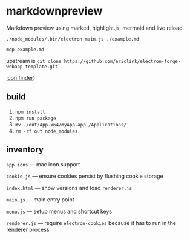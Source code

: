 # **m**ark**d**own**p**review

Markdown preview using marked, highlight.js, mermaid and live reload.


`./node_modules/.bin/electron main.js ./example.md`

`mdp example.md`

upstream is `git clone https://github.com/ericlink/electron-forge-webapp-template.git`

[icon finder](https://www.easyicon.net/language.en/))

## build
1. `npm install`
1. `npm run package`
1. `mv ./out/App-x64/myApp.app /Applications/`
1. `rm -rf out node_modules`

## inventory

`app.icns` &mdash; mac icon support

`cookie.js` &mdash; ensure cookies persist by flushing cookie storage

`index.html` &mdash; show versions and load `renderer.js`

`main.js` &mdash; main entry point

`menu.js` &mdash; setup menus and shortcut keys

`renderer.js` &mdash; require `electron-cookies` because it has to run in the renderer process
